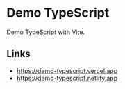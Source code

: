 # Demo TypeScript

Demo TypeScript with Vite.

## Links

- https://demo-typescript.vercel.app
- https://demo-typescript.netlify.app
